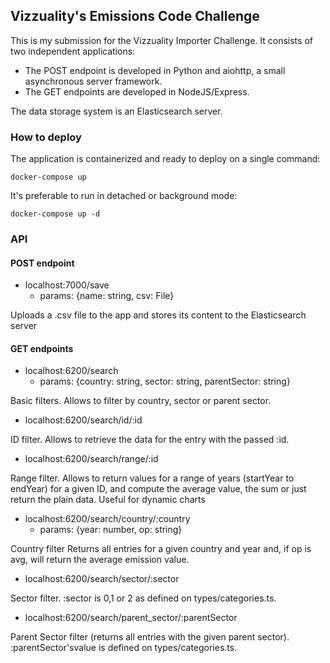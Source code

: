 ## Vizzuality's Emissions Code Challenge

This is my submission for the Vizzuality Importer Challenge. It consists of two independent applications:
* The POST endpoint is developed in Python and aiohttp, a small asynchronous server framework.
* The GET endpoints are developed in NodeJS/Express.

The data storage system is an Elasticsearch server.

### How to deploy

The application is containerized and ready to deploy on a single command:

`docker-compose up`

It's preferable to run in detached or background mode:

`docker-compose up -d`

### API

#### POST endpoint

* localhost:7000/save
  * params: {name: string, csv: File}

Uploads a .csv file to the app and stores its content to the Elasticsearch server

#### GET endpoints

* localhost:6200/search
  * params: {country: string, sector: string, parentSector: string}
 
Basic filters. Allows to filter by country, sector or parent sector.

* localhost:6200/search/id/:id

ID filter. Allows to retrieve the data for the entry with the passed :id.

* localhost:6200/search/range/:id

Range filter. Allows to return values for a range of years (startYear to endYear) for a given ID, 
and compute the average value, the sum or just return the plain data.
Useful for dynamic charts

* localhost:6200/search/country/:country
  * params: {year: number, op: string}

Country filter
Returns all entries for a given country and year and, if op is avg, will return the average emission value.

* localhost:6200/search/sector/:sector

Sector filter. :sector is 0,1 or 2 as defined on types/categories.ts.

* localhost:6200/search/parent_sector/:parentSector

Parent Sector filter (returns all entries with the given parent sector).
:parentSector'svalue is defined on types/categories.ts.
